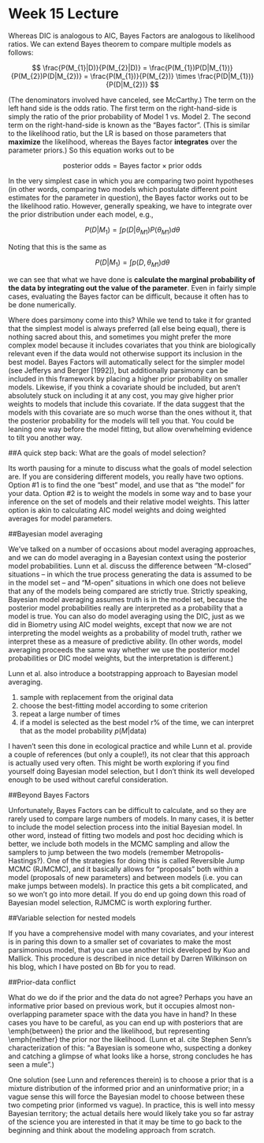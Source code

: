 Week 15 Lecture
========================================================

Whereas DIC is analogous to AIC, Bayes Factors are analogous to likelihood ratios. We can extend Bayes theorem to compare multiple models as follows:

$$
\frac{P(M_{1}|D)}{P(M_{2}|D)} = \frac{P(M_{1})P(D|M_{1})}{P(M_{2})P(D|M_{2})} = \frac{P(M_{1})}{P(M_{2})} \times \frac{P(D|M_{1})}{P(D|M_{2})}
$$

(The denominators involved have canceled, see McCarthy.) The term on the left hand side is the odds ratio. The first term on the right-hand-side is simply the ratio of the prior probability of Model 1 vs. Model 2. The second term on the right-hand-side is known as the “Bayes factor”. (This is similar to the likelihood ratio, but the LR is based on those parameters that **maximize** the likelihood, whereas the Bayes factor **integrates** over the parameter priors.) So this equation works out to be

$$
\mbox{posterior odds} = \mbox{Bayes factor} \times \mbox{prior odds}
$$

In the very simplest case in which you are comparing two point hypotheses (in other words, comparing two models which postulate different point estimates for the parameter in question), the Bayes factor works out to be the likelihood ratio. However, generally speaking, we have to integrate over the prior distribution under each model, e.g., 

$$
P(D|M_{1}) = \int p(D|\theta_{M1})P(\theta_{M1})d\theta
$$

Noting that this is the same as

$$
P(D|M_{1}) = \int p(D,\theta_{M1})d\theta
$$

we can see that what we have done is **calculate the marginal probability of the data by integrating out the value of the parameter**. Even in fairly simple cases, evaluating the Bayes factor can be difficult, because it often has to be done numerically.

Where does parsimony come into this? While we tend to take it for granted that the simplest model is always preferred (all else being equal), there is nothing sacred about this, and sometimes you might prefer the more complex model because it includes covariates that you think are biologically relevant even if the data would not otherwise support its inclusion in the best model. Bayes Factors will automatically select for the simpler model (see Jefferys and Berger [1992]), but additionally parsimony can be included in this framework by placing a higher prior probability on smaller models. Likewise, if you think a covariate should be included, but aren’t absolutely stuck on including it at any cost, you may give higher prior weights to models that include this covariate. If the data suggest that the models with this covariate are so much worse than the ones without it, that the posterior probability for the models will tell you that. You could be leaning one way before the model fitting, but allow overwhelming evidence to tilt you another way.

##A quick step back: What are the goals of model selection?

Its worth pausing for a minute to discuss what the goals of model selection are. If you are considering different models, you really have two options. Option #1 is to find the one “best” model, and use that as “the model” for your data. Option #2 is to weight the models in some way and to base your inference on the set of models and their relative model weights. This latter option is akin to calculating AIC model weights and doing weighted averages for model parameters.

##Bayesian model averaging

We’ve talked on a number of occasions about model averaging approaches, and we can do model averaging in a Bayesian context using the posterior model probabilities. Lunn et al. discuss the difference between “M-closed” situations – in which the true process generating the data is assumed to be in the model set – and “M-open” situations in which one does not believe that any of the models being compared are strictly true. Strictly speaking, Bayesian model averaging assumes truth is in the model set, because the posterior model probabilities really are interpreted as a probability that a model is true. You can also do model averaging using the DIC, just as we did in Biometry using AIC model weights, except that now we are not interpreting the model weights as a probability of model truth, rather we interpret these as a measure of predictive ability. (In other words, model averaging proceeds the same way whether we use the posterior model probabilities or DIC model weights, but the interpretation is different.)

Lunn et al. also introduce a bootstrapping approach to Bayesian model averaging. 

1) sample with replacement from the original data
2) choose the best-fitting model according to some criterion
3) repeat a large number of times
4) if a model is selected as the best model r$\%$ of the time, we can interpret that as the model probability $p(M|\mbox{data})$

I haven’t seen this done in ecological practice and while Lunn et al. provide a couple of references (but only a couple!), its not clear that this approach is actually used very often. This might be worth exploring if you find yourself doing Bayesian model selection, but I don’t think its well developed enough to be used without careful consideration. 

##Beyond Bayes Factors

Unfortunately, Bayes Factors can be difficult to calculate, and so they are rarely used to compare large numbers of models. In many cases, it is better to include the model selection process into the initial Bayesian model. In other word, instead of fitting two models and post hoc deciding which is better, we include both models in the MCMC sampling and allow the samplers to jump between the two models (remember Metropolis-Hastings?). One of the strategies for doing this is called Reversible Jump MCMC (RJMCMC), and it basically allows for “proposals” both within a model (proposals of new parameters) and between models (i.e. you can make jumps between models). In practice this gets a bit complicated, and so we won’t go into more detail. If you do end up going down this road of Bayesian model selection, RJMCMC is worth exploring further. 

##Variable selection for nested models

If you have a comprehensive model with many covariates, and your interest is in paring this down to a smaller set of covariates to make the most parsimonious model, that you can use another trick developed by Kuo and Mallick. This procedure is described in nice detail by Darren Wilkinson on his blog, which I have posted on Bb for you to read. 

##Prior-data conflict

What do we do if the prior and the data do not agree? Perhaps you have an informative prior based on previous work, but it occupies almost non-overlapping parameter space with the data you have in hand? In these cases you have to be careful, as you can end up with posteriors that are \emph{between} the prior and the likelihood, but representing \emph{neither} the prior nor the likelihood. (Lunn et al. cite Stephen Senn’s characterization of this: “a Bayesian is someone who, suspecting a donkey and catching a glimpse of what looks like a horse, strong concludes he has seen a mule”.)

One solution (see Lunn and references therein) is to choose a prior that is a mixture distribution of the informed prior and an uninformative prior; in a vague sense this will force the Bayesian model to choose between these two competing prior (informed vs vague). In practice, this is well into messy Bayesian territory; the actual details here would likely take you so far astray of the science you are interested in that it may be time to go back to the beginning and think about the modeling approach from scratch.
